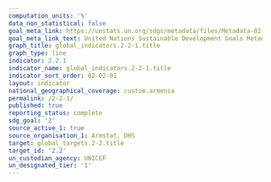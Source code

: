 ```yaml
---
computation_units: '%'
data_non_statistical: false
goal_meta_link: https://unstats.un.org/sdgs/metadata/files/Metadata-02-02-01.pdf
goal_meta_link_text: United Nations Sustainable Development Goals Metadata (pdf 232kB)
graph_title: global_indicators.2-2-1.title
graph_type: line
indicator: 2.2.1
indicator_name: global_indicators.2-2-1.title
indicator_sort_order: 02-02-01
layout: indicator
national_geographical_coverage: custom.armenia
permalink: /2-2-1/
published: true
reporting_status: complete
sdg_goal: '2'
source_active_1: true
source_organisation_1: Armstat, DHS
target: global_targets.2-2.title
target_id: '2.2'
un_custodian_agency: UNICEF
un_designated_tier: '1'
---
```

